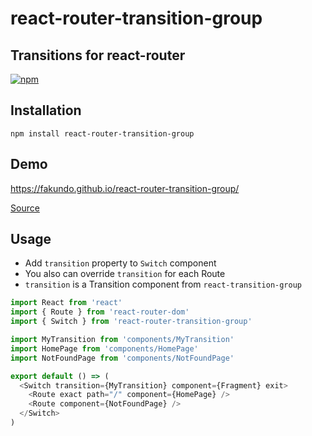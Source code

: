 # react-router-transition-group

## Transitions for react-router 

[![npm](https://img.shields.io/npm/v/react-router-transition-group.svg)](https://www.npmjs.com/package/react-router-transition-group)

## Installation

```
npm install react-router-transition-group
```

## Demo

https://fakundo.github.io/react-router-transition-group/

[Source](https://github.com/fakundo/react-router-transition-group/tree/master/examples)

## Usage

- Add `transition` property to `Switch` component
- You also can override `transition` for each Route
- `transition` is a Transition component from `react-transition-group`

```javascript
import React from 'react'
import { Route } from 'react-router-dom'
import { Switch } from 'react-router-transition-group'

import MyTransition from 'components/MyTransition'
import HomePage from 'components/HomePage'
import NotFoundPage from 'components/NotFoundPage'

export default () => (
  <Switch transition={MyTransition} component={Fragment} exit>
    <Route exact path="/" component={HomePage} />
    <Route component={NotFoundPage} />
  </Switch>
)
```
